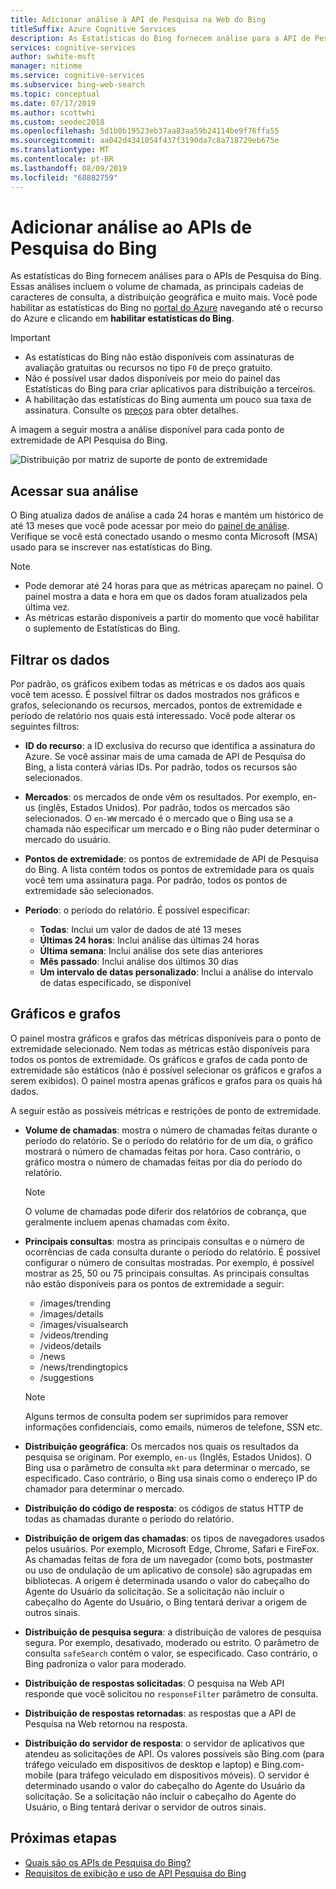 ```yaml
---
title: Adicionar análise à API de Pesquisa na Web do Bing
titleSuffix: Azure Cognitive Services
description: As Estatísticas do Bing fornecem análise para a API de Pesquisa de Imagem do Bing. A análise inclui o volume de chamadas, as principais cadeias de caracteres de consulta, a distribuição geográfica e muito mais.
services: cognitive-services
author: swhite-msft
manager: nitinme
ms.service: cognitive-services
ms.subservice: bing-web-search
ms.topic: conceptual
ms.date: 07/17/2019
ms.author: scottwhi
ms.custom: seodec2018
ms.openlocfilehash: 5d1b0b19523eb37aa83aa59b24114be9f76ffa55
ms.sourcegitcommit: aa042d4341054f437f3190da7c8a718729eb675e
ms.translationtype: MT
ms.contentlocale: pt-BR
ms.lasthandoff: 08/09/2019
ms.locfileid: "68882759"
---
```

# <a name="add-analytics-to-the-bing-search-apis"></a>Adicionar análise ao APIs de Pesquisa do Bing

As estatísticas do Bing fornecem análises para o APIs de Pesquisa do Bing. Essas análises incluem o volume de chamada, as principais cadeias de caracteres de consulta, a distribuição geográfica e muito mais. Você pode habilitar as estatísticas do Bing no [portal do Azure](https://ms.portal.azure.com) navegando até o recurso do Azure e clicando em **habilitar estatísticas do Bing**.

> [!IMPORTANT]
> * As estatísticas do Bing não estão disponíveis com assinaturas de avaliação gratuitas ou recursos no tipo `F0` de preço gratuito.
> * Não é possível usar dados disponíveis por meio do painel das Estatísticas do Bing para criar aplicativos para distribuição a terceiros.
> * A habilitação das estatísticas do Bing aumenta um pouco sua taxa de assinatura. Consulte os [preços](https://aka.ms/bingstatisticspricing) para obter detalhes.


A imagem a seguir mostra a análise disponível para cada ponto de extremidade de API Pesquisa do Bing.

![Distribuição por matriz de suporte de ponto de extremidade](./media/bing-statistics/bing-statistics-matrix.png)

## <a name="access-your-analytics"></a>Acessar sua análise

O Bing atualiza dados de análise a cada 24 horas e mantém um histórico de até 13 meses que você pode acessar por meio do [painel de análise](https://bingapistatistics.com). Verifique se você está conectado usando o mesmo conta Microsoft (MSA) usado para se inscrever nas estatísticas do Bing.

> [!NOTE]  
> * Pode demorar até 24 horas para que as métricas apareçam no painel. O painel mostra a data e hora em que os dados foram atualizados pela última vez.  
> * As métricas estarão disponíveis a partir do momento que você habilitar o suplemento de Estatísticas do Bing.

## <a name="filter-the-data"></a>Filtrar os dados

Por padrão, os gráficos exibem todas as métricas e os dados aos quais você tem acesso. É possível filtrar os dados mostrados nos gráficos e grafos, selecionando os recursos, mercados, pontos de extremidade e período de relatório nos quais está interessado. Você pode alterar os seguintes filtros:

- **ID do recurso**: a ID exclusiva do recurso que identifica a assinatura do Azure. Se você assinar mais de uma camada de API de Pesquisa do Bing, a lista conterá várias IDs. Por padrão, todos os recursos são selecionados.  
  
- **Mercados**: os mercados de onde vêm os resultados. Por exemplo, en-us (inglês, Estados Unidos). Por padrão, todos os mercados são selecionados. O `en-WW` mercado é o mercado que o Bing usa se a chamada não especificar um mercado e o Bing não puder determinar o mercado do usuário.  
  
- **Pontos de extremidade**: os pontos de extremidade de API de Pesquisa do Bing. A lista contém todos os pontos de extremidade para os quais você tem uma assinatura paga. Por padrão, todos os pontos de extremidade são selecionados.  

- **Período**: o período do relatório. É possível especificar:
  - **Todas**: Inclui um valor de dados de até 13 meses  
  - **Últimas 24 horas**: Inclui análise das últimas 24 horas  
  - **Última semana**: Inclui análise dos sete dias anteriores  
  - **Mês passado**: Inclui análise dos últimos 30 dias  
  - **Um intervalo de datas personalizado**: Inclui a análise do intervalo de datas especificado, se disponível  

## <a name="charts-and-graphs"></a>Gráficos e grafos

O painel mostra gráficos e grafos das métricas disponíveis para o ponto de extremidade selecionado. Nem todas as métricas estão disponíveis para todos os pontos de extremidade. Os gráficos e grafos de cada ponto de extremidade são estáticos (não é possível selecionar os gráficos e grafos a serem exibidos). O painel mostra apenas gráficos e grafos para os quais há dados.

<!--
For example, if you don't include the User-Agent header in your calls, the dashboard will not include device-related graphs.
-->

A seguir estão as possíveis métricas e restrições de ponto de extremidade.

- **Volume de chamadas**: mostra o número de chamadas feitas durante o período do relatório. Se o período do relatório for de um dia, o gráfico mostrará o número de chamadas feitas por hora. Caso contrário, o gráfico mostra o número de chamadas feitas por dia do período do relatório.  
  
  > [!NOTE]
  > O volume de chamadas pode diferir dos relatórios de cobrança, que geralmente incluem apenas chamadas com êxito.

- **Principais consultas**: mostra as principais consultas e o número de ocorrências de cada consulta durante o período do relatório. É possível configurar o número de consultas mostradas. Por exemplo, é possível mostrar as 25, 50 ou 75 principais consultas. As principais consultas não estão disponíveis para os pontos de extremidade a seguir:  

  - /images/trending
  - /images/details
  - /images/visualsearch
  - /videos/trending
  - /videos/details
  - /news
  - /news/trendingtopics
  - /suggestions  
  
  > [!NOTE]  
  > Alguns termos de consulta podem ser suprimidos para remover informações confidenciais, como emails, números de telefone, SSN etc.

- **Distribuição geográfica**: Os mercados nos quais os resultados da pesquisa se originam. Por exemplo, `en-us` (Inglês, Estados Unidos). O Bing usa o parâmetro de consulta `mkt` para determinar o mercado, se especificado. Caso contrário, o Bing usa sinais como o endereço IP do chamador para determinar o mercado.

- **Distribuição do código de resposta**: os códigos de status HTTP de todas as chamadas durante o período do relatório.

- **Distribuição de origem das chamadas**: os tipos de navegadores usados pelos usuários. Por exemplo, Microsoft Edge, Chrome, Safari e FireFox. As chamadas feitas de fora de um navegador (como bots, postmaster ou uso de ondulação de um aplicativo de console) são agrupadas em bibliotecas. A origem é determinada usando o valor do cabeçalho do Agente do Usuário da solicitação. Se a solicitação não incluir o cabeçalho do Agente do Usuário, o Bing tentará derivar a origem de outros sinais.  

- **Distribuição de pesquisa segura**: a distribuição de valores de pesquisa segura. Por exemplo, desativado, moderado ou estrito. O parâmetro de consulta `safeSearch` contém o valor, se especificado. Caso contrário, o Bing padroniza o valor para moderado.  

- **Distribuição de respostas solicitadas**: O pesquisa na Web API responde que você solicitou no `responseFilter` parâmetro de consulta.  

- **Distribuição de respostas retornadas**: as respostas que a API de Pesquisa na Web retornou na resposta.

- **Distribuição do servidor de resposta**: o servidor de aplicativos que atendeu as solicitações de API. Os valores possíveis são Bing.com (para tráfego veiculado em dispositivos de desktop e laptop) e Bing.com-mobile (para tráfego veiculado em dispositivos móveis). O servidor é determinado usando o valor do cabeçalho do Agente do Usuário da solicitação. Se a solicitação não incluir o cabeçalho do Agente do Usuário, o Bing tentará derivar o servidor de outros sinais.

## <a name="next-steps"></a>Próximas etapas

* [Quais são os APIs de Pesquisa do Bing?](bing-api-comparison.md)
* [Requisitos de exibição e uso de API Pesquisa do Bing](use-display-requirements.md)
